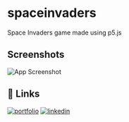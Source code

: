 ﻿# spaceinvaders

Space Invaders game made using p5.js

## Screenshots

![App Screenshot](https://fitx-image-bucket.s3.eu-west-1.amazonaws.com/space.png)

## 🔗 Links

[![portfolio](https://img.shields.io/badge/my_portfolio-000?style=for-the-badge&logo=ko-fi&logoColor=white)](https://tariqh-portfolio.vercel.app/)
[![linkedin](https://img.shields.io/badge/linkedin-0A66C2?style=for-the-badge&logo=linkedin&logoColor=white)](https://www.linkedin.com/in/tariq-horan/)
